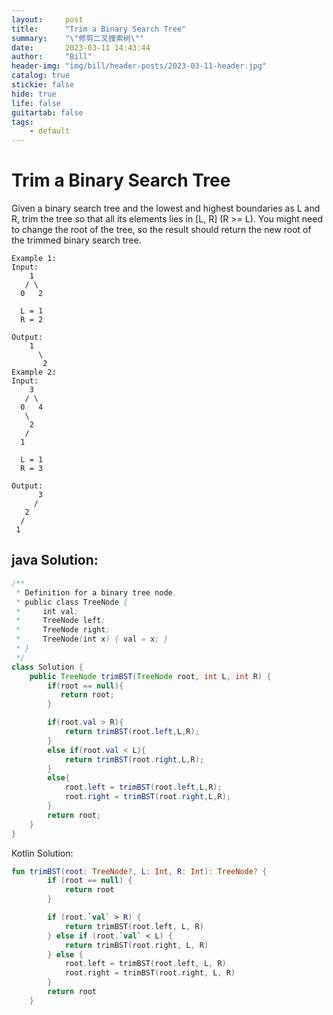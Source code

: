 ```yaml
---
layout:     post
title:      "Trim a Binary Search Tree"
summary:    "\"修剪二叉搜索树\""
date:       2023-03-11 14:43:44
author:     "Bill"
header-img: "img/bill/header-posts/2023-03-11-header.jpg"
catalog: true
stickie: false
hide: true
life: false
guitartab: false
tags:
    - default
---
```


# Trim a Binary Search Tree


Given a binary search tree and the lowest and highest boundaries as L and R, trim the tree so that all its elements lies in [L, R] (R >= L). You might need to change the root of the tree, so the result should return the new root of the trimmed binary search tree.

```
Example 1:
Input:
    1
   / \
  0   2

  L = 1
  R = 2

Output:
    1
      \
       2
Example 2:
Input:
    3
   / \
  0   4
   \
    2
   /
  1

  L = 1
  R = 3

Output:
      3
     /
   2
  /
 1
```

## java Solution:

```java
/**
 * Definition for a binary tree node.
 * public class TreeNode {
 *     int val;
 *     TreeNode left;
 *     TreeNode right;
 *     TreeNode(int x) { val = x; }
 * }
 */
class Solution {
    public TreeNode trimBST(TreeNode root, int L, int R) {
        if(root == null){
           return root;
        }

        if(root.val > R){
            return trimBST(root.left,L,R);
        }
        else if(root.val < L){
            return trimBST(root.right,L,R);
        }
        else{
            root.left = trimBST(root.left,L,R);
            root.right = trimBST(root.right,L,R);
        }
        return root;
    }
}
```

Kotlin Solution:

```kotlin
fun trimBST(root: TreeNode?, L: Int, R: Int): TreeNode? {
        if (root == null) {
            return root
        }

        if (root.`val` > R) {
            return trimBST(root.left, L, R)
        } else if (root.`val` < L) {
            return trimBST(root.right, L, R)
        } else {
            root.left = trimBST(root.left, L, R)
            root.right = trimBST(root.right, L, R)
        }
        return root
    }
```


